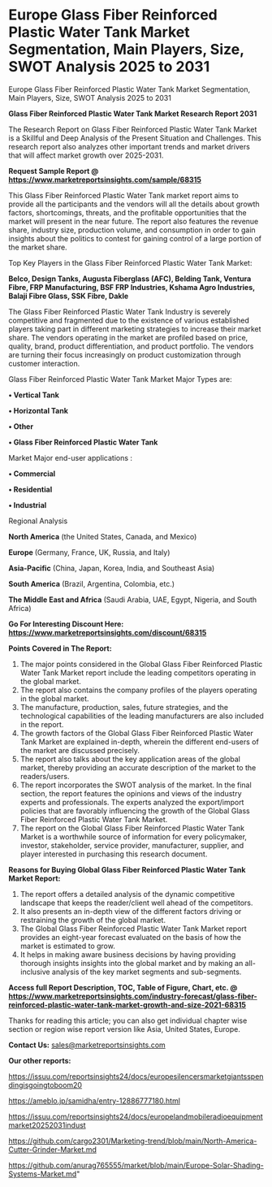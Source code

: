 # Europe Glass Fiber Reinforced Plastic Water Tank Market Segmentation, Main Players, Size, SWOT Analysis 2025 to 2031
Europe Glass Fiber Reinforced Plastic Water Tank Market Segmentation, Main Players, Size, SWOT Analysis 2025 to 2031

<strong>Glass Fiber Reinforced Plastic Water Tank Market Research Report 2031</strong>

The Research Report on Glass Fiber Reinforced Plastic Water Tank Market is a Skillful and Deep Analysis of the Present Situation and Challenges. This research report also analyzes other important trends and market drivers that will affect market growth over 2025-2031.

<strong>Request Sample Report @ <a href=https://www.marketreportsinsights.com/sample/68315>https://www.marketreportsinsights.com/sample/68315</a></strong>

This Glass Fiber Reinforced Plastic Water Tank market report aims to provide all the participants and the vendors will all the details about growth factors, shortcomings, threats, and the profitable opportunities that the market will present in the near future. The report also features the revenue share, industry size, production volume, and consumption in order to gain insights about the politics to contest for gaining control of a large portion of the market share.

Top Key Players in the Glass Fiber Reinforced Plastic Water Tank Market:

<strong>Belco, Design Tanks, Augusta Fiberglass (AFC), Belding Tank, Ventura Fibre, FRP Manufacturing, BSF FRP Industries, Kshama Agro Industries, Balaji Fibre Glass, SSK Fibre, Dakle</strong>

The Glass Fiber Reinforced Plastic Water Tank Industry is severely competitive and fragmented due to the existence of various established players taking part in different marketing strategies to increase their market share. The vendors operating in the market are profiled based on price, quality, brand, product differentiation, and product portfolio. The vendors are turning their focus increasingly on product customization through customer interaction.

Glass Fiber Reinforced Plastic Water Tank Market Major Types are:

<strong>• Vertical Tank

• Horizontal Tank

• Other

• Glass Fiber Reinforced Plastic Water Tank</strong>

Market Major end-user applications :

<strong>• Commercial

• Residential

• Industrial</strong>

Regional Analysis

</u><strong><b>North America</b></strong> (the United States, Canada, and Mexico)

<strong><b>Europe </b></strong>(Germany, France, UK, Russia, and Italy)

<strong><b>Asia-Pacific</b></strong> (China, Japan, Korea, India, and Southeast Asia)

<strong><b>South America</b></strong> (Brazil, Argentina, Colombia, etc.)

<strong><b>The Middle East and Africa</b></strong> (Saudi Arabia, UAE, Egypt, Nigeria, and South Africa)

<strong>Go For Interesting Discount Here: <a href=https://www.marketreportsinsights.com/discount/68315>https://www.marketreportsinsights.com/discount/68315</a></strong>

<strong>Points Covered in The Report:</strong>
<ol>
  <li>The major points considered in the Global Glass Fiber Reinforced Plastic Water Tank Market report include the leading competitors operating in the global market.</li>
  <li>The report also contains the company profiles of the players operating in the global market.</li>
  <li>The manufacture, production, sales, future strategies, and the technological capabilities of the leading manufacturers are also included in the report.</li>
  <li>The growth factors of the Global Glass Fiber Reinforced Plastic Water Tank Market are explained in-depth, wherein the different end-users of the market are discussed precisely.</li>
  <li>The report also talks about the key application areas of the global market, thereby providing an accurate description of the market to the readers/users.</li>
  <li>The report incorporates the SWOT analysis of the market. In the final section, the report features the opinions and views of the industry experts and professionals. The experts analyzed the export/import policies that are favorably influencing the growth of the Global Glass Fiber Reinforced Plastic Water Tank Market.</li>
  <li>The report on the Global Glass Fiber Reinforced Plastic Water Tank Market is a worthwhile source of information for every policymaker, investor, stakeholder, service provider, manufacturer, supplier, and player interested in purchasing this research document.</li>
</ol>
<strong>Reasons for Buying Global Glass Fiber Reinforced Plastic Water Tank Market Report:</strong>

<ol>
  <li>The report offers a detailed analysis of the dynamic competitive landscape that keeps the reader/client well ahead of the competitors.</li>
  <li>It also presents an in-depth view of the different factors driving or restraining the growth of the global market.</li>
  <li>The Global Glass Fiber Reinforced Plastic Water Tank Market report provides an eight-year forecast evaluated on the basis of how the market is estimated to grow.</li>
  <li>It helps in making aware business decisions by having providing thorough insights insights into the global market and by making an all-inclusive analysis of the key market segments and sub-segments.</li>
</ol>
<strong>Access full Report Description, TOC, Table of Figure, Chart, etc. @ <a href=https://www.marketreportsinsights.com/industry-forecast/glass-fiber-reinforced-plastic-water-tank-market-growth-and-size-2021-68315>https://www.marketreportsinsights.com/industry-forecast/glass-fiber-reinforced-plastic-water-tank-market-growth-and-size-2021-68315</a></strong>


Thanks for reading this article; you can also get individual chapter wise section or region wise report version like Asia, United States, Europe.

<strong>Contact Us:</strong>
sales@marketreportsinsights.com

<strong>Our other reports:</strong>

<a href=https://issuu.com/reportsinsights24/docs/europesilencersmarketgiantsspendingisgoingtoboom20>https://issuu.com/reportsinsights24/docs/europesilencersmarketgiantsspendingisgoingtoboom20</a>

<a href=https://ameblo.jp/samidha/entry-12886777180.html>https://ameblo.jp/samidha/entry-12886777180.html</a>

<a href=https://issuu.com/reportsinsights24/docs/europelandmobileradioequipmentmarket20252031indust>https://issuu.com/reportsinsights24/docs/europelandmobileradioequipmentmarket20252031indust</a>

<a href=https://github.com/cargo2301/Marketing-trend/blob/main/North-America-Cutter-Grinder-Market.md>https://github.com/cargo2301/Marketing-trend/blob/main/North-America-Cutter-Grinder-Market.md</a>

<a href=https://github.com/anurag765555/market/blob/main/Europe-Solar-Shading-Systems-Market.md>https://github.com/anurag765555/market/blob/main/Europe-Solar-Shading-Systems-Market.md</a>"

